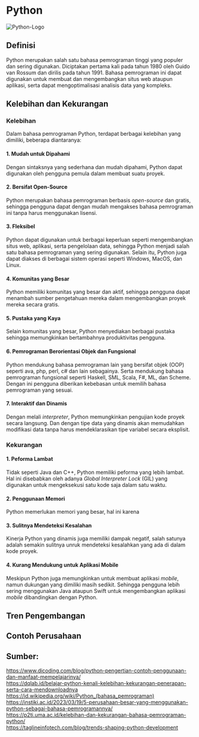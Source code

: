 # Python
![Python-Logo](https://github.com/user-attachments/assets/102d0f01-291a-41d2-aa6e-5ea9c5b2c439)

## Definisi 
Python merupakan salah satu bahasa pemrograman tinggi yang populer dan sering digunakan. Diciptakan pertama kali pada tahun 1980 oleh  Guido van Rossum dan dirilis pada tahun 1991. Bahasa pemrograman ini dapat digunakan untuk membuat dan mengembangkan situs web ataupun aplikasi, serta dapat mengoptimalisasi analisis data yang kompleks. 

## Kelebihan dan Kekurangan
### Kelebihan
Dalam bahasa pemrograman Python, terdapat berbagai kelebihan yang dimiliki, beberapa diantaranya:
#### 1. Mudah untuk Dipahami
Dengan sintaksnya yang sederhana dan mudah dipahami, Python dapat digunakan oleh pengguna pemula dalam membuat suatu proyek.

#### 2. Bersifat Open-Source
Python merupakan bahasa pemrograman berbasis _open-source_ dan gratis, sehingga pengguna dapat dengan mudah mengakses bahasa pemrograman ini tanpa harus menggunakan lisensi. 

#### 3. Fleksibel
Python dapat digunakan untuk berbagai keperluan seperti mengembangkan situs web, aplikasi, serta pengelolaan data, sehingga Python menjadi salah satu bahasa pemrograman yang sering digunakan. Selain itu, Python juga dapat diakses di berbagai sistem operasi seperti Windows, MacOS, dan Linux. 

#### 4. Komunitas yang Besar
Python memiliki komunitas yang besar dan aktif, sehingga pengguna dapat menambah sumber pengetahuan mereka dalam mengembangkan proyek mereka secara gratis. 

#### 5. Pustaka yang Kaya
Selain komunitas yang besar, Python menyediakan berbagai pustaka sehingga memungkinkan bertambahnya produktivitas pengguna.

#### 6. Pemrograman Berorientasi Objek dan Fungsional
Python mendukung bahasa pemrograman lain yang bersifat objek (OOP) seperti ava, php, perl, c# dan lain sebagainya. Serta mendukung bahasa pemrograman fungsional seperti  Haskell, SML, Scala, F#, ML, dan Scheme. Dengan ini pengguna diberikan kebebasan untuk memilih bahasa pemrograman yang sesuai. 

#### 7. Interaktif dan Dinamis
Dengan melali _interpreter_, Python memungkinkan pengujian kode proyek secara langsung. Dan dengan tipe data yang dinamis akan memudahkan modifikasi data tanpa harus mendeklarasikan tipe variabel secara eksplisit.

### Kekurangan
#### 1. Peforma Lambat
Tidak seperti Java dan C++, Python memiliki peforma yang lebih lambat. Hal ini disebabkan oleh adanya _Global Interpreter Lock_ (GIL) yang digunakan untuk mengeksekusi satu kode saja dalam satu waktu.

#### 2. Penggunaan Memori
Python memerlukan memori yang besar, hal ini karena 

#### 3. Sulitnya Mendeteksi Kesalahan
Kinerja Python yang dinamis juga memiliki dampak negatif, salah satunya adalah semakin sulitnya unruk mendeteksi kesalahkan yang ada di dalam kode proyek. 

#### 4. Kurang Mendukung untuk Aplikasi Mobile
Meskipun Python juga memungkinkan untuk membuat aplikasi _mobile_, namun dukungan yang dimiliki masih sedikit. Sehingga pengguna lebih sering menggunakan Java ataupun Swift untuk mengembangkan aplikasi _mobile_ dibandingkan dengan Python. 

## Tren Pengembangan

## Contoh Perusahaan 

## Sumber: 
<a href=”https://www.dicoding.com/blog/python-pengertian-contoh-penggunaan-dan-manfaat-mempelajarinya/”> https://www.dicoding.com/blog/python-pengertian-contoh-penggunaan-dan-manfaat-mempelajarinya/ </a>  
<a href=”https://dqlab.id/belajar-python-kenali-kelebihan-kekurangan-penerapan-serta-cara-mendownloadnya”>https://dqlab.id/belajar-python-kenali-kelebihan-kekurangan-penerapan-serta-cara-mendownloadnya</a>  
<a href=”(https://id.wikipedia.org/wiki/Python_(bahasa_pemrograman)”>https://id.wikipedia.org/wiki/Python_(bahasa_pemrograman)</a>  
<a href=”https://instiki.ac.id/2023/03/19/5-perusahaan-besar-yang-menggunakan-python-sebagai-bahasa-pemrogramannya//”>https://instiki.ac.id/2023/03/19/5-perusahaan-besar-yang-menggunakan-python-sebagai-bahasa-pemrogramannya/ </a>   
<a href=”https://p2ti.uma.ac.id/kelebihan-dan-kekurangan-bahasa-pemrograman-python//”>https://p2ti.uma.ac.id/kelebihan-dan-kekurangan-bahasa-pemrograman-python/</a>   
<a href=”https://taglineinfotech.com/blog/trends-shaping-python-development/”>https://taglineinfotech.com/blog/trends-shaping-python-development </a>   

